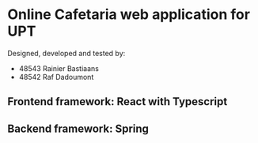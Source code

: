 # Online Cafetaria web application for UPT
Designed, developed and tested by:
- 48543 Rainier Bastiaans
- 48542 Raf Dadoumont

## Frontend framework: React with Typescript



## Backend framework: Spring

